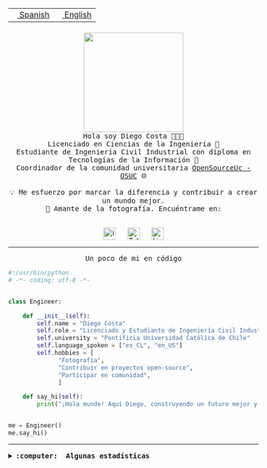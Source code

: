 <table border="0"  align="right">
 <tr><td><a href="README.md"><img src="https://upload.wikimedia.org/wikipedia/commons/thumb/8/89/Bandera_de_Espa%C3%B1a.svg/1200px-Bandera_de_Espa%C3%B1a.svg.png" height="10"> Spanish</a></td>
 <td><a href="README.en.md"><img src="https://upload.wikimedia.org/wikipedia/commons/a/a4/Flag_of_the_United_States.svg" height="10"> English</a></td></tr>
</table><br><br><br>

<p align="center">
  <img src="https://github.com/diegocostares/diegocostares/blob/main/Images/aaa2.gif?raw=true" height="200px" weight="200px">
  <br><samp>
    Hola soy Diego Costa 👨🏻‍💻<br>
    Licenciado en Ciencias de la Ingeniería 🤖<br>
    Estudiante de Ingeniería Civil Industrial con diploma en Tecnologías de la Información 🧠<br>
    Coordinador de la comunidad universitaria <a href="https://github.com/open-source-uc">OpenSourceUc - OSUC</a> 🌐<br>
  <br>
    💡 Me esfuerzo por marcar la diferencia y contribuir a crear un mundo mejor.<br>
    📸 Amante de la fotografía. Encuéntrame en: <br>
  <br></samp>
</p>

<p align="center">
   <a href="https://instagram.com/diegocosta_no" target="blank">
      <img align="center" src="https://cdn.jsdelivr.net/npm/simple-icons@3.0.1/icons/instagram.svg" alt="instagram" height="25px" width="25px" />
      &#8203;
   </a>
   &nbsp; &nbsp; &nbsp;
   <a href="https://t.me/diegocosta_no" target="blank">
      <img align="center" alt="Telegram" width="25px" src="https://icons-for-free.com/iconfiles/png/512/Telegram-1324888767380505522.png" />
      &#8203;
   </a>
   &nbsp; &nbsp; &nbsp;
   <a href="https://www.linkedin.com/in/diegocostar/" target="blank">
      <img align="center" alt="LinkedIn" width="25px" src="https://img.icons8.com/metro/452/linkedin.png" />
      &#8203;
   </a>
</p>

---

<p align="center"><front size="25"><samp>Un poco de mi en código</samp></front></p>

```python
#!/usr/bin/python
# -*- coding: utf-8 -*-


class Engineer:

    def __init__(self):
        self.name = "Diego Costa"
        self.role = "Licenciado y Estudiante de Ingeniería Civil Industrial"
        self.university = "Pontificia Universidad Católica de Chile"
        self.language_spoken = ["es_CL", "en_US"]
        self.hobbies = [
              "Fotografía",
              "Contribuir en proyectos open-source",
              "Participar en comunidad",
              ]

    def say_hi(self):
        print("¡Hola mundo! Aquí Diego, construyendo un futuro mejor y cambiando el mundo.")


me = Engineer()
me.say_hi()
```

---

<details>
  <summary><b><samp>:computer: &nbsp;Algunas estadísticas</samp></b></summary>
  <br/></p>

<!--START_SECTION:waka-->
📅 **Soy más productivo los Viernes** 

```text
Lunes                    3515 commits        ███░░░░░░░░░░░░░░░░░░░░░░   12.50 % 
Martes                   341 commits         ░░░░░░░░░░░░░░░░░░░░░░░░░   01.21 % 
Miércoles                6330 commits        ██████░░░░░░░░░░░░░░░░░░░   22.51 % 
Jueves                   6401 commits        ██████░░░░░░░░░░░░░░░░░░░   22.76 % 
Viernes                  9390 commits        ████████░░░░░░░░░░░░░░░░░   33.39 % 
Sábado                   1625 commits        █░░░░░░░░░░░░░░░░░░░░░░░░   05.78 % 
Domingo                  520 commits         ░░░░░░░░░░░░░░░░░░░░░░░░░   01.85 % 
```


📊 **Esta semana me dediqué a** 

```text
🐱‍💻 Proyectos: 
Testing-Actividade-2024-16 hrs 20 mins       █████████░░░░░░░░░░░░░░░░   34.46 % 
Testing-Tareas-2024-1    5 hrs 24 mins       ███████░░░░░░░░░░░░░░░░░░   29.40 % 
buk-webapp               4 hrs 45 mins       ██████░░░░░░░░░░░░░░░░░░░   25.80 % 
dataton-2024             1 hr 4 mins         █░░░░░░░░░░░░░░░░░░░░░░░░   05.85 % 
Ipre-sports-results      33 mins             █░░░░░░░░░░░░░░░░░░░░░░░░   03.01 % 
```


 Last Updated on 15/04/2024 00:17:19 UTC
<!--END_SECTION:waka-->

<p align="center"> <img src="https://github-readme-stats.vercel.app/api?username=diegocostares&show_icons=true&theme=ayu-mirage" alt="abhisheknaiidu" /></p>

</details>
